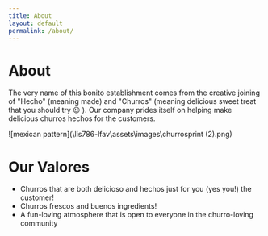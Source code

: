 ```yaml
---
title: About
layout: default
permalink: /about/
---
```

# About
The very name of this bonito establishment comes from the creative joining of "Hecho"
(meaning made) and "Churros" (meaning delicious sweet treat that you should try &#128521; ).
Our company prides itself on helping make delicious churros hechos for the customers.

![mexican pattern](\lis786-lfav\assets\images\churrosprint (2).png)

# Our Valores
- Churros that are both delicioso and hechos just for you (yes you!) the customer!
- Churros frescos and buenos ingredients!
- A fun-loving atmosphere that is open to everyone in the churro-loving community

